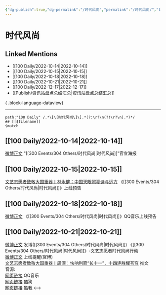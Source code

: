 ```yaml
---
{"dg-publish":true,"dg-permalink":"/时代风尚","permalink":"/时代风尚/","title":"时代风尚","tags":[null],"created":"2022-11-09T02:19:11.000+08:00","updated":"2023-04-10T17:07:51.000+08:00"}
---
```


# 时代风尚

## Linked Mentions
- [[100 Daily/2022-10-14\|2022-10-14]]
- [[100 Daily/2022-10-15\|2022-10-15]]
- [[100 Daily/2022-10-18\|2022-10-18]]
- [[100 Daily/2022-10-21\|2022-10-21]]
- [[100 Daily/2022-12-17\|2022-12-17]]
- [[Publish/资讯站盘点总结汇总\|资讯站盘点总结汇总]]

{ .block-language-dataview}

---

```expander
path:"100 Daily" /.*\[\[时代风尚\]\].*(?:\r?\n(?!\r?\n).*)*/
## [[$filename]]
$match
```
## [[100 Daily/2022-10-14\|2022-10-14]]
[微博正文](http://weibo.com/3211895913/MaiPDiXv6) "[[300 Events/304 Others/时代风尚\|时代风尚]]"官宣海报
## [[100 Daily/2022-10-15\|2022-10-15]]
[文艺志愿者致敬大国重器丨林永健：中国天眼照亮诗与远方](https://weibo.cn/sinaurl?u=https%3A%2F%2Fmp.weixin.qq.com%2Fs%2FBzpu4xJEgisXpUH29GRGgA) 《[[300 Events/304 Others/时代风尚\|时代风尚]]》上线预告
## [[100 Daily/2022-10-18\|2022-10-18]]
[微博正文](https://weibo.com/detail/4825861074716709) 《[[300 Events/304 Others/时代风尚\|时代风尚]]》QQ音乐上线预告
## [[100 Daily/2022-10-21\|2022-10-21]]
[微博正文](http://weibo.com/1736988591/MbmlUwuVo) 发博([[300 Events/304 Others/时代风尚\|时代风尚]])
《[[300 Events/304 Others/时代风尚\|时代风尚]]》-文艺志愿者时代风尚行动  
[微博正文](https://weibo.com/3211895913/MbmbIoFIK) 上线提醒(官博)  
[文艺志愿者致敬大国重器丨周深：快响利箭“长十一”，十四连胜耀苍穹](https://weibo.cn/sinaurl?u=https%3A%2F%2Fmp.weixin.qq.com%2Fs%2FLIGtD6b5XwPn1F2WHI69OQ) 推文  
音源:  
[网页链接](https://weibo.cn/sinaurl?u=https%3A%2F%2Fy.qq.com%2Fn%2Fryqq%2FsongDetail%2F379092910) QQ音乐  
[网页链接](https://weibo.cn/sinaurl?u=https%3A%2F%2Fwww.kugou.com%2Fmixsong%2F7h0reaae.html%23hash%3DEA69F0BA70A357A47639F1F08949DAAF%26album_id%3D62265197%26album_audio_id%3D451852210) 酷狗  
[网页链接](https://weibo.cn/sinaurl?u=https%3A%2F%2Fm.kuwo.cn%2Fyinyue%2F244943920%3Ff%3Dip%26t%3Dusercopy%26isstar%3D1) 酷我
<-->
